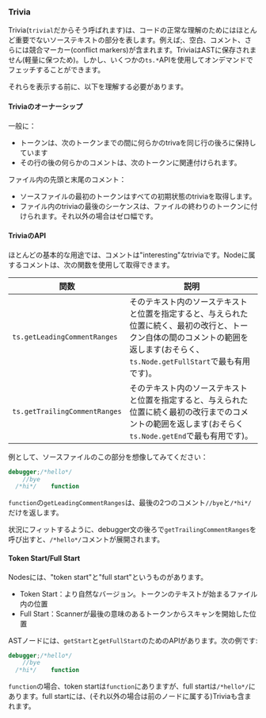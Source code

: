 ### Trivia
Trivia(`trivial`だからそう呼ばれます)は、コードの正常な理解のためにはほとんど重要でないソーステキストの部分を表します。例えば;、空白、コメント、さらには競合マーカー(conflict markers)が含まれます。TriviaはASTに保存されません(軽量に保つため)。しかし、いくつかの`ts.*`APIを使用してオンデマンドでフェッチすることができます。

それらを表示する前に、以下を理解する必要があります。

#### Triviaのオーナーシップ
一般に：
* トークンは、次のトークンまでの間に何らかのtrivaを同じ行の後ろに保持しています
* その行の後の何らかのコメントは、次のトークンに関連付けられます。

ファイル内の先頭と末尾のコメント：
* ソースファイルの最初のトークンはすべての初期状態のtriviaを取得します。
* ファイル内のtriviaの最後のシーケンスは、ファイルの終わりのトークンに付けられます。それ以外の場合はゼロ幅です。

#### TriviaのAPI
ほとんどの基本的な用途では、コメントは"interesting"なtriviaです。Nodeに属するコメントは、次の関数を使用して取得できます。

関数|説明
--------- | ------------
`ts.getLeadingCommentRanges`|そのテキスト内のソーステキストと位置を指定すると、与えられた位置に続く、最初の改行と、トークン自体の間のコメントの範囲を返します(おそらく、`ts.Node.getFullStart`で最も有用です)。
`ts.getTrailingCommentRanges`|そのテキスト内のソーステキストと位置を指定すると、与えられた位置に続く最初の改行までのコメントの範囲を返します(おそらく `ts.Node.getEnd`で最も有用です)。

例として、ソースファイルのこの部分を想像してみてください：

```ts
debugger;/*hello*/
    //bye
  /*hi*/    function
```

`function`の`getLeadingCommentRanges`は、最後の2つのコメント`//bye`と`/*hi*/`だけを返します。

状況にフィットするように、debugger文の後ろで`getTrailingCommentRanges`を呼び出すと、`/*hello*/`コメントが展開されます。

#### Token Start/Full Start
Nodesには、"token start"と"full start"というものがあります。

* Token Start：より自然なバージョン。トークンのテキストが始まるファイル内の位置
* Full Start：Scannerが最後の意味のあるトークンからスキャンを開始した位置

ASTノードには、`getStart`と`getFullStart`のためのAPIがあります。次の例です:

```ts
debugger;/*hello*/
    //bye
  /*hi*/    function
```
`function`の場合、token startは`function`にありますが、full startは`/*hello*/`にあります。full startには、(それ以外の場合は前のノードに属する)Triviaも含まれます。
